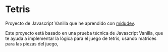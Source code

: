 # Tetris

Proyecto de Javascript Vanilla que he aprendido con <a href="https://github.com/midudev">midudev</a>.

Este proyecto está basado en una prueba técnica de Javascript Vanilla, que te ayuda a implementar la lógica para el juego de tetris, usando matrices para las piezas del juego,
